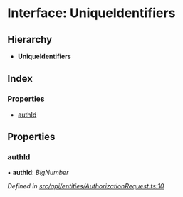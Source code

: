 # Interface: UniqueIdentifiers

## Hierarchy

* **UniqueIdentifiers**

## Index

### Properties

* [authId](api_entities.uniqueidentifiers-1.md#authid)

## Properties

###  authId

• **authId**: *BigNumber*

*Defined in [src/api/entities/AuthorizationRequest.ts:10](https://github.com/PolymathNetwork/polymesh-sdk/blob/d7c2770/src/api/entities/AuthorizationRequest.ts#L10)*
